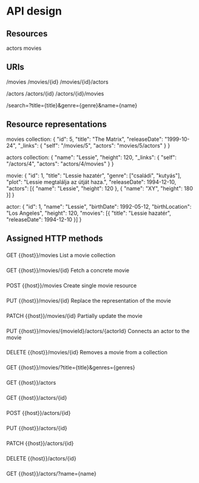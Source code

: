 # API design

## Resources
actors
movies

## URIs
/movies
/movies/{id}
/movies/{id}/actors

/actors
/actors/{id}
/actors/{id}/movies

/search=?title={title}&genre={genre}&name={name}

## Resource representations

movies collection:
{
    "id": 5,
    "title": "The Matrix",
    "releaseDate": "1999-10-24",
    "_links": {
        "self": "/movies/5",
        "actors": "movies/5/actors"
    }
}

actors collection:
{
    "name": "Lessie",
    "height": 120,
    "_links": {
        "self": "/actors/4",
        "actors": "actors/4/movies"
    }
}

movie:
{
    "id": 1,
    "title": "Lessie hazatér",
    "genre": ["családi", "kutyás"],
    "plot": "Lessie megtalálja az útját haza.",
    "releaseDate": 1994-12-10,
    "actors": [{
        "name": "Lessie",
        "height": 120
    },
    {
        "name": "XY",
        "height": 180
    }]
}

actor:
{
    "id": 1,
    "name": "Lessie",
    "birthDate": 1992-05-12,
    "birthLocation": "Los Angeles",
    "height": 120,
    "movies": [{
        "title": "Lessie hazatér",
        "releaseDate": 1994-12-10
    }]
}

## Assigned HTTP methods

###
GET {{host}}/movies
List a movie collection

###
GET {{host}}/movies/{id}
Fetch a concrete movie

###
POST {{host}}/movies
Create single movie resource

###
PUT {{host}}/movies/{id}
Replace the representation of the movie

###
PATCH {{host}}/movies/{id}
Partially update the movie

###
PUT {{host}}/movies/{movieId}/actors/{actorId}
Connects an actor to the movie

###
DELETE {{host}}/movies/{id}
Removes a movie from a collection

###
GET {{host}}/movies/?title={title}&genres={genres}

###
GET {{host}}/actors

###
GET {{host}}/actors/{id}

###
POST {{host}}/actors/{id}

###
PUT {{host}}/actors/{id}

###
PATCH {{host}}/actors/{id}

###
DELETE {{host}}/actors/{id}

###
GET {{host}}/actors/?name={name}



